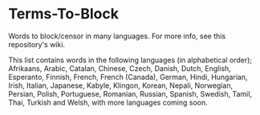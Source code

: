 # Terms-To-Block
Words to block/censor in many languages. For more info, see this repository's wiki.

This list contains words in the following languages (in alphabetical order); Afrikaans, Arabic, Catalan, Chinese, Czech, Danish, Dutch, English, Esperanto, Finnish, French, French (Canada), German, Hindi, Hungarian, Irish, Italian, Japanese, Kabyle, Klingon, Korean, Nepali, Norwegian, Persian, Polish, Portuguese, Romanian, Russian, Spanish, Swedish, Tamil, Thai, Turkish and Welsh, with more languages coming soon.
